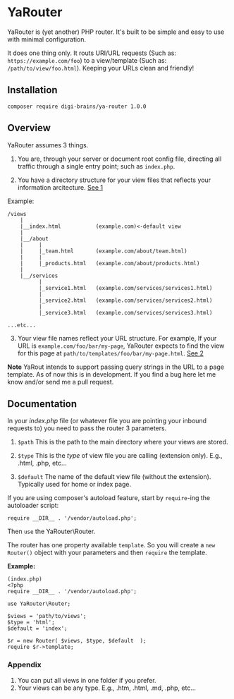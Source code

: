 # YaRouter

YaRouter is (yet another) PHP router. It's built to be simple and easy to use with minimal configuration.

It does one thing only. It routs URI/URL requests (Such as: `https://example.com/foo`) to a view/template (Such as: `/path/to/view/foo.html`). Keeping your URLs clean and friendly!

## Installation

`composer require digi-brains/ya-router 1.0.0`

## Overview

YaRouter assumes 3 things.

1. You are, through your server or document root config file, directing all traffic through a single entry point; such as `index.php`.

2. You have a directory structure for your view files that reflects your information arcitecture. [See 1](#allviews)



Example:

```
/views
	|
	|__index.html 			(example.com)<-default view
	|
	|__/about
	|	  |
	|	  |_team.html 		(example.com/about/team.html)
	|	  |
	|	  |_products.html 	(example.com/about/products.html)
	|
	|__/services
		  |
		  |_service1.html 	(example.com/services/services1.html)
		  |
		  |_service2.html 	(example.com/services/services2.html)
		  |
		  |_service3.html 	(example.com/services/services3.html)

...etc...

```

3. Your view file names reflect your URL structure. For example, If your URL is `example.com/foo/bar/my-page`, YaRouter expects to find the view for this page at `path/to/templates/foo/bar/my-page.html`. [See 2](#anytype)

**Note** YaRout intends to support passing query strings in the URL to a page template. As of now this is in development. If you find a bug here let me know and/or send me a pull request.

## Documentation

In your _index.php_ file (or whatever file you are pointing your inbound requests to) you need to pass the router 3 parameters.

1. `$path` This is the path to the main directory where your views are stored.

2. `$type` This is the _type_ of view file you are calling (extension only). E.g., .html, .php, etc...

3. `$default` The name of the default view file (without the extension). Typically used for home or index page.

If you are using composer's autoload feature, start by `require`-ing the autoloader script:

`require __DIR__ . '/vendor/autoload.php';`


Then `use` the YaRouter\Router.

The router has one property available `template`. So you will create a `new Router()` object with your parameters and then `require` the template.

**Example:**

```
(index.php)
<?php
require __DIR__ . '/vendor/autoload.php';

use YaRouter\Router;

$views = 'path/to/views';
$type = 'html';
$default = 'index';

$r = new Router( $views, $type, $default  );
require $r->template;
```
### Appendix
1. <a name="allviews"></a>You can put all views in one folder if you prefer.
2. <a name="anytype"></a>Your views can be any type. E.g., .htm, .html, .md, .php, etc...